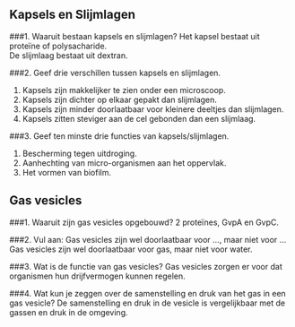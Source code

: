 ## Kapsels en Slijmlagen

###1. Waaruit bestaan kapsels en slijmlagen?
Het kapsel bestaat uit proteïne of polysacharide.  
De slijmlaag bestaat uit dextran.

###2. Geef drie verschillen tussen kapsels en slijmlagen.
1. Kapsels zijn makkelijker te zien onder een microscoop.
2. Kapsels zijn dichter op elkaar gepakt dan slijmlagen.
3. Kapsels zijn minder doorlaatbaar voor kleinere deeltjes dan slijmlagen.
4. Kapsels zitten steviger aan de cel gebonden dan een slijmlaag.

###3. Geef ten minste drie functies van kapsels/slijmlagen.
1. Bescherming tegen uitdroging.
2. Aanhechting van micro-organismen aan het oppervlak.
3. Het vormen van biofilm.

## Gas vesicles

###1. Waaruit zijn gas vesicles opgebouwd?
2 proteïnes, GvpA en GvpC.

###2. Vul aan: Gas vesicles zijn wel doorlaatbaar voor …, maar niet voor …
Gas vesicles zijn wel doorlaatbaar voor gas, maar niet voor water.

###3. Wat is de functie van gas vesicles?
Gas vesicles zorgen er voor dat organismen hun drijfvermogen kunnen regelen.

###4. Wat kun je zeggen over de samenstelling en druk van het gas in een gas vesicle?
De samenstelling en druk in de vesicle is vergelijkbaar met de gassen en druk in de omgeving.